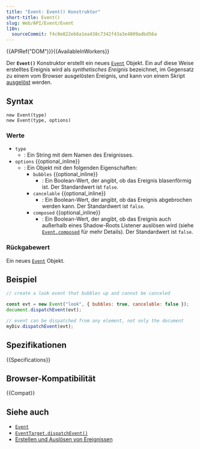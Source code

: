 ```yaml
---
title: "Event: Event() Konstruktor"
short-title: Event()
slug: Web/API/Event/Event
l10n:
  sourceCommit: f4c0e822eb6a1ea438c7342f43a3e4809adbd56a
---
```


{{APIRef("DOM")}}{{AvailableInWorkers}}

Der **`Event()`** Konstruktor erstellt ein neues [`Event`](/de/docs/Web/API/Event) Objekt. Ein auf diese Weise erstelltes Ereignis wird als _synthetisches Ereignis_ bezeichnet, im Gegensatz zu einem vom Browser ausgelösten Ereignis, und kann von einem Skript [ausgelöst](/de/docs/Web/API/Document_Object_Model/Events#creating_and_dispatching_events) werden.

## Syntax

```js-nolint
new Event(type)
new Event(type, options)
```

### Werte

- `type`
  - : Ein String mit dem Namen des Ereignisses.
- `options` {{optional_inline}}
  - : Ein Objekt mit den folgenden Eigenschaften:
    - `bubbles` {{optional_inline}}
      - : Ein Boolean-Wert, der angibt, ob das Ereignis blasenförmig ist. Der Standardwert ist `false`.
    - `cancelable` {{optional_inline}}
      - : Ein Boolean-Wert, der angibt, ob das Ereignis abgebrochen werden kann. Der Standardwert ist `false`.
    - `composed` {{optional_inline}}
      - : Ein Boolean-Wert, der angibt, ob das Ereignis auch außerhalb eines Shadow-Roots Listener auslösen wird (siehe [`Event.composed`](/de/docs/Web/API/Event/composed) für mehr Details). Der Standardwert ist `false`.

### Rückgabewert

Ein neues [`Event`](/de/docs/Web/API/Event) Objekt.

## Beispiel

```js
// create a look event that bubbles up and cannot be canceled

const evt = new Event("look", { bubbles: true, cancelable: false });
document.dispatchEvent(evt);

// event can be dispatched from any element, not only the document
myDiv.dispatchEvent(evt);
```

## Spezifikationen

{{Specifications}}

## Browser-Kompatibilität

{{Compat}}

## Siehe auch

- [`Event`](/de/docs/Web/API/Event)
- [`EventTarget.dispatchEvent()`](/de/docs/Web/API/EventTarget/dispatchEvent)
- [Erstellen und Auslösen von Ereignissen](/de/docs/Web/API/Document_Object_Model/Events#creating_and_dispatching_events)
